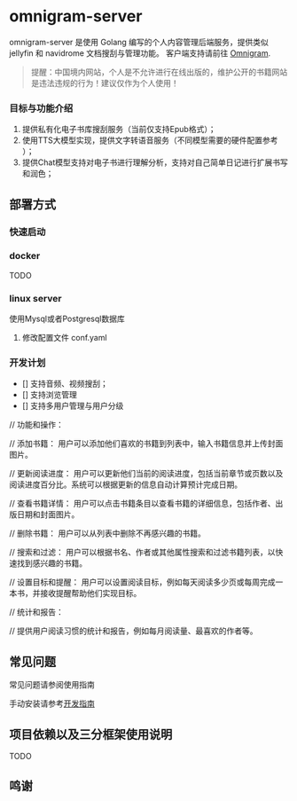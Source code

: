 # omnigram-server

omnigram-server 是使用 Golang 编写的个人内容管理后端服务，提供类似 jellyfin 和 navidrome 文档搜刮与管理功能。
客户端支持请前往 [Omnigram](github.com/nexptr/omnigram).

> 提醒：中国境内网站，个人是不允许进行在线出版的，维护公开的书籍网站是违法违规的行为！建议仅作为个人使用！

### 目标与功能介绍

1. 提供私有化电子书库搜刮服务（当前仅支持Epub格式）；
2. 使用TTS大模型实现，提供文字转语音服务（不同模型需要的硬件配置参考 [](tts.md)）；
3. 提供Chat模型支持对电子书进行理解分析，支持对自己简单日记进行扩展书写和润色；

## 部署方式

### 快速启动

### docker

TODO

### linux server

使用Mysql或者Postgresql数据库

1. 修改配置文件 conf.yaml

### 开发计划

- [] 支持音频、视频搜刮；
- [] 支持浏览管理
- [] 支持多用户管理与用户分级

// 功能和操作：

// 添加书籍： 用户可以添加他们喜欢的书籍到列表中，输入书籍信息并上传封面图片。

// 更新阅读进度： 用户可以更新他们当前的阅读进度，包括当前章节或页数以及阅读进度百分比。系统可以根据更新的信息自动计算预计完成日期。

// 查看书籍详情： 用户可以点击书籍条目以查看书籍的详细信息，包括作者、出版日期和封面图片。

// 删除书籍： 用户可以从列表中删除不再感兴趣的书籍。

// 搜索和过滤： 用户可以根据书名、作者或其他属性搜索和过滤书籍列表，以快速找到感兴趣的书籍。

// 设置目标和提醒： 用户可以设置阅读目标，例如每天阅读多少页或每周完成一本书，并接收提醒帮助他们实现目标。

// 统计和报告：

// 提供用户阅读习惯的统计和报告，例如每月阅读量、最喜欢的作者等。

## 常见问题

常见问题请参阅使用指南

手动安装请参考[开发指南](docs/dev.md)

## 项目依赖以及三分框架使用说明

TODO

## 鸣谢
